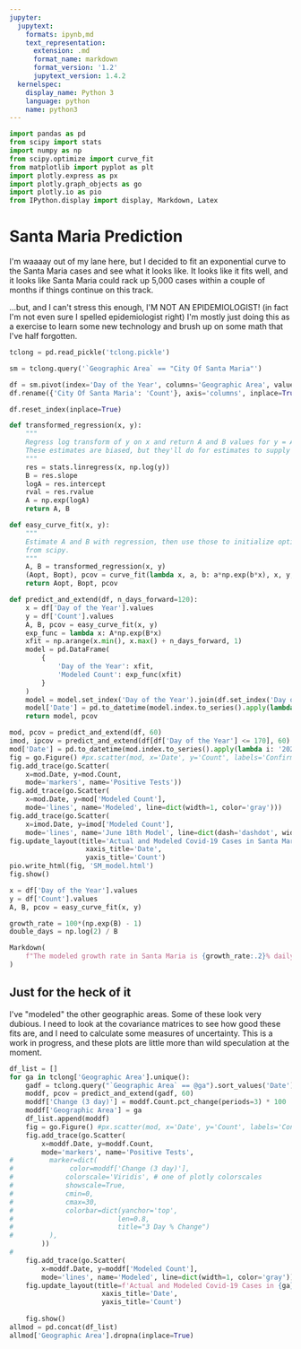 ```yaml
---
jupyter:
  jupytext:
    formats: ipynb,md
    text_representation:
      extension: .md
      format_name: markdown
      format_version: '1.2'
      jupytext_version: 1.4.2
  kernelspec:
    display_name: Python 3
    language: python
    name: python3
---
```


```python
import pandas as pd
from scipy import stats
import numpy as np
from scipy.optimize import curve_fit
from matplotlib import pyplot as plt
import plotly.express as px
import plotly.graph_objects as go
import plotly.io as pio
from IPython.display import display, Markdown, Latex
```

# Santa Maria Prediction

I'm waaaay out of my lane here, but I decided to fit an exponential curve to the Santa Maria cases and see what it looks like. It looks like it fits well, and it looks like Santa Maria could rack up 5,000 cases within a couple of months if things continue on this track. 

...but, and I can't stress this enough, I'M NOT AN EPIDEMIOLOGIST! (in fact I'm not even sure I spelled epidemiologist right) I'm mostly just doing this as a exercise to learn some new technology and brush up on some math that I've half forgotten.

```python
tclong = pd.read_pickle('tclong.pickle')
```

```python
sm = tclong.query('`Geographic Area` == "City Of Santa Maria"')
```

```python
df = sm.pivot(index='Day of the Year', columns='Geographic Area', values='Count')
df.rename({'City Of Santa Maria': 'Count'}, axis='columns', inplace=True)
```

```python
df.reset_index(inplace=True)
```

```python
def transformed_regression(x, y):
    """
    Regress log transform of y on x and return A and B values for y = A * exp(B * x).
    These estimates are biased, but they'll do for estimates to supply to curve_fit.
    """
    res = stats.linregress(x, np.log(y))
    B = res.slope
    logA = res.intercept
    rval = res.rvalue
    A = np.exp(logA)
    return A, B

def easy_curve_fit(x, y):
    """
    Estimate A and B with regression, then use those to initialize optimized curve_fit
    from scipy.
    """
    A, B = transformed_regression(x, y)
    (Aopt, Bopt), pcov = curve_fit(lambda x, a, b: a*np.exp(b*x), x, y, p0=(A, B))
    return Aopt, Bopt, pcov

def predict_and_extend(df, n_days_forward=120):
    x = df['Day of the Year'].values
    y = df['Count'].values
    A, B, pcov = easy_curve_fit(x, y)
    exp_func = lambda x: A*np.exp(B*x)
    xfit = np.arange(x.min(), x.max() + n_days_forward, 1)
    model = pd.DataFrame(
        {
            'Day of the Year': xfit,
            'Modeled Count': exp_func(xfit)
        }
    )
    model = model.set_index('Day of the Year').join(df.set_index('Day of the Year'))
    model['Date'] = pd.to_datetime(model.index.to_series().apply(lambda i: '2020 ' + str(i)), format='%Y %j')
    return model, pcov
```

```python
mod, pcov = predict_and_extend(df, 60)
imod, ipcov = predict_and_extend(df[df['Day of the Year'] <= 170], 60)
mod['Date'] = pd.to_datetime(mod.index.to_series().apply(lambda i: '2020 ' + str(i)), format='%Y %j')
fig = go.Figure() #px.scatter(mod, x='Date', y='Count', labels='Confirmed Cases')
fig.add_trace(go.Scatter(
    x=mod.Date, y=mod.Count,
    mode='markers', name='Positive Tests'))
fig.add_trace(go.Scatter(
    x=mod.Date, y=mod['Modeled Count'], 
    mode='lines', name='Modeled', line=dict(width=1, color='gray')))
fig.add_trace(go.Scatter(
    x=imod.Date, y=imod['Modeled Count'], 
    mode='lines', name='June 18th Model', line=dict(dash='dashdot', width=1, color='red')))
fig.update_layout(title='Actual and Modeled Covid-19 Cases in Santa Maria, CA',
                   xaxis_title='Date',
                   yaxis_title='Count')
pio.write_html(fig, 'SM_model.html')
fig.show()
```

```python
x = df['Day of the Year'].values
y = df['Count'].values
A, B, pcov = easy_curve_fit(x, y)

growth_rate = 100*(np.exp(B) - 1)
double_days = np.log(2) / B

Markdown(
    f"The modeled growth rate in Santa Maria is {growth_rate:.2}% daily. At that rate, cases will double every {double_days:.1f} days."
)
```

## Just for the heck of it

I've "modeled" the other geographic areas. Some of these look very dubious. I need to look at the covariance matrices to see how good these fits are, and I need to calculate some measures of uncertainty. This is a work in progress, and these plots are little more than wild speculation at the moment.

```python
df_list = []
for ga in tclong['Geographic Area'].unique():
    gadf = tclong.query("`Geographic Area` == @ga").sort_values('Date')
    moddf, pcov = predict_and_extend(gadf, 60)
    moddf['Change (3 day)'] = moddf.Count.pct_change(periods=3) * 100
    moddf['Geographic Area'] = ga
    df_list.append(moddf)
    fig = go.Figure() #px.scatter(mod, x='Date', y='Count', labels='Confirmed Cases')
    fig.add_trace(go.Scatter(
        x=moddf.Date, y=moddf.Count,
        mode='markers', name='Positive Tests',
#         marker=dict(
#              color=moddf['Change (3 day)'],
#             colorscale='Viridis', # one of plotly colorscales
#             showscale=True,
#             cmin=0,
#             cmax=30,
#             colorbar=dict(yanchor='top',
#                          len=0.8,
#                          title="3 Day % Change")
#         ),
        ))
#     
    fig.add_trace(go.Scatter(
        x=moddf.Date, y=moddf['Modeled Count'], 
        mode='lines', name='Modeled', line=dict(width=1, color='gray')))
    fig.update_layout(title=f'Actual and Modeled Covid-19 Cases in {ga}, CA',
                       xaxis_title='Date',
                       yaxis_title='Count')
    
    fig.show()
allmod = pd.concat(df_list)
allmod['Geographic Area'].dropna(inplace=True)
```

```python

```
